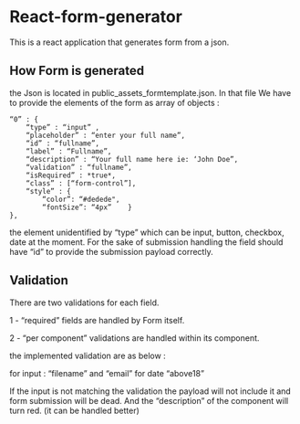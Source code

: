 # React-form-generator
This is a react application that generates form from a json.

## How Form is generated
the Json is located in public_assets_formtemplate.json. In that file We have to provide the elements of the form as array of objects :
```
“0” : {
    “type” : “input” ,
    “placeholder” : “enter your full name”,
    “id” : “fullname”,
    “label” : “Fullname”,
    “description” : “Your full name here ie: ‘John Doe”,
    “validation” : “fullname”,
    “isRequired” : *true*,
    “class” : [“form-control”],
    “style” : {
        “color”: “#dedede",
        “fontSize”: “4px”    }
},
```
the element unidentified by “type” which can be input, button, checkbox, date at the moment.
For the sake of submission handling the field should have “id” to provide the submission payload correctly.

## Validation
There are two validations for each field. 

1 - “required” fields are handled by Form itself.

2 - “per component” validations are handled within its component. 

the implemented validation are as below :

for input : “filename” and “email”
for date “above18”

If the input is not matching the validation the payload will not include it and form submission will be dead. And the “description” of the component will turn red. (it can be handled better)
